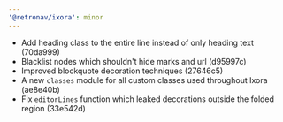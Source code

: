 ```yaml
---
'@retronav/ixora': minor
---
```


-   Add heading class to the entire line instead of only heading text (70da999)
-   Blacklist nodes which shouldn't hide marks and url (d95997c)
-   Improved blockquote decoration techniques (27646c5)
-   A new `classes` module for all custom classes used throughout Ixora (ae8e40b)
-   Fix `editorLines` function which leaked decorations outside the folded region (33e542d)
